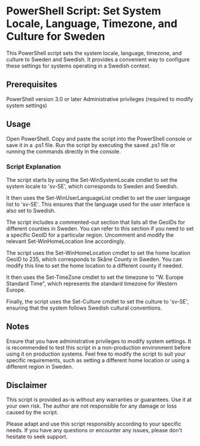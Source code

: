 # PowerShell Script: Set System Locale, Language, Timezone, and Culture for Sweden
This PowerShell script sets the system locale, language, timezone, and culture to Sweden and Swedish. It provides a convenient way to configure these settings for systems operating in a Swedish context.

## Prerequisites
PowerShell version 3.0 or later
Administrative privileges (required to modify system settings)

## Usage
Open PowerShell.
Copy and paste the script into the PowerShell console or save it in a .ps1 file.
Run the script by executing the saved .ps1 file or running the commands directly in the console.

### Script Explanation
The script starts by using the Set-WinSystemLocale cmdlet to set the system locale to 'sv-SE', which corresponds to Sweden and Swedish.

It then uses the Set-WinUserLanguageList cmdlet to set the user language list to 'sv-SE'. This ensures that the language used for the user interface is also set to Swedish.

The script includes a commented-out section that lists all the GeoIDs for different counties in Sweden. You can refer to this section if you need to set a specific GeoID for a particular region. Uncomment and modify the relevant Set-WinHomeLocation line accordingly.

The script uses the Set-WinHomeLocation cmdlet to set the home location GeoID to 235, which corresponds to Skåne County in Sweden. You can modify this line to set the home location to a different county if needed.

It then uses the Set-TimeZone cmdlet to set the timezone to "W. Europe Standard Time", which represents the standard timezone for Western Europe.

Finally, the script uses the Set-Culture cmdlet to set the culture to 'sv-SE', ensuring that the system follows Swedish cultural conventions.

## Notes
Ensure that you have administrative privileges to modify system settings.
It is recommended to test this script in a non-production environment before using it on production systems.
Feel free to modify the script to suit your specific requirements, such as setting a different home location or using a different region in Sweden.

## Disclaimer
This script is provided as-is without any warranties or guarantees. Use it at your own risk. The author are not responsible for any damage or loss caused by the script.

Please adapt and use this script responsibly according to your specific needs. If you have any questions or encounter any issues, please don't hesitate to seek support.